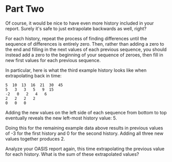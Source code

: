 # Part Two

Of course, it would be nice to have even more history included in your report.
Surely it's safe to just extrapolate backwards as well, right?

For each history, repeat the process of finding differences until the sequence
of differences is entirely zero. Then, rather than adding a zero to the end and
filling in the next values of each previous sequence, you should instead add a
zero to the beginning of your sequence of zeroes, then fill in new first values
for each previous sequence.

In particular, here is what the third example history looks like when
extrapolating back in time:

```
5  10  13  16  21  30  45
5   3   3   5   9  15
-2   0   2   4   6
2   2   2   2
0   0   0
```

Adding the new values on the left side of each sequence from bottom to top
eventually reveals the new left-most history value: 5.

Doing this for the remaining example data above results in previous values of -3
for the first history and 0 for the second history. Adding all three new values
together produces 2.

Analyze your OASIS report again, this time extrapolating the previous value for
each history. What is the sum of these extrapolated values?